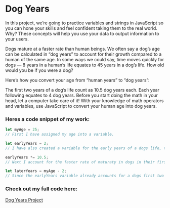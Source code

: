 # Dog Years

In this project, we’re going to practice variables and strings in JavaScript so you can hone your skills and feel confident taking them to the real world. Why? These concepts will help you use your data to output information to your users.

Dogs mature at a faster rate than human beings. We often say a dog’s age can be calculated in “dog years” to account for their growth compared to a human of the same age. In some ways we could say, time moves quickly for dogs — 8 years in a human’s life equates to 45 years in a dog’s life. How old would you be if you were a dog?

Here’s how you convert your age from “human years” to “dog years”:

The first two years of a dog’s life count as 10.5 dog years each.
Each year following equates to 4 dog years.
Before you start doing the math in your head, let a computer take care of it! With your knowledge of math operators and variables, use JavaScript to convert your human age into dog years.

### Heres a code snippet of my work:

``` javascript
let myAge = 25;
// First I have assigned my age into a variable.

let earlyYears = 2;
// I have also created a variable for the early years of a dogs life, this variable will change.

earlyYears *= 10.5;
// Next I account for the faster rate of maturaty in dogs in their first two years of life and reassign this to the earlyYears variable.

let laterYears = myAge - 2;
// Since the earlyYears variable already accounts for a dogs first two years I subtract this from the myAge variable and assign the result to a new variable called laterYears.
```
### Check out my full code here: 

[Dog Years Project](Dog%20Years.js)